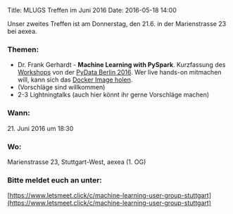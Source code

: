 Title: MLUGS Treffen im Juni 2016
Date: 2016-05-18 14:00

Unser zweites Treffen ist am Donnerstag, den 21.6. in der Marienstrasse 23 bei aexea.

### Themen:

- Dr. Frank Gerhardt - **Machine Learning with PySpark**. Kurzfassung des [Workshops](http://pydata.org/berlin2016/schedule/presentation/28/) von der [PyData Berlin 2016](http://pydata.org/berlin2016/schedule/). Wer live hands-on mitmachen will, kann sich das [Docker Image holen](https://hub.docker.com/r/gerhardt/pyspark-workshop/).  
-  (Vorschläge sind willkommen)
- 2-3 Lightningtalks (auch hier könnt ihr gerne Vorschläge machen)

### Wann:

<p>21. Juni 2016 um 18:30</p>  

### Wo:

Marienstrasse 23, Stuttgart-West, aexea (1. OG)

### Bitte meldet euch an unter:
[https://www.letsmeet.click/c/machine-learning-user-group-stuttgart](https://www.letsmeet.click/c/machine-learning-user-group-stuttgart)
